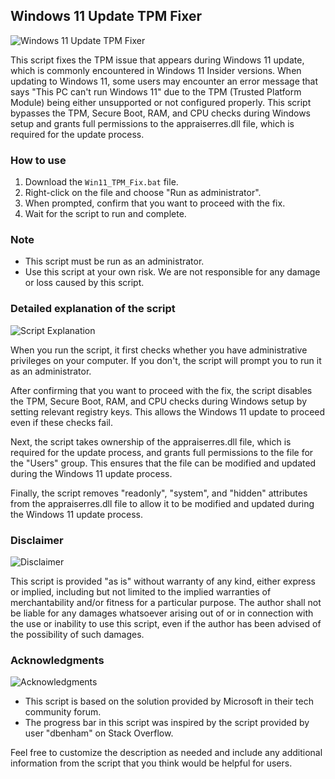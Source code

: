 ## Windows 11 Update TPM Fixer

![Windows 11 Update TPM Fixer](https://i.imgur.com/t4p4Gi4.png)

This script fixes the TPM issue that appears during Windows 11 update, which is commonly encountered in Windows 11 Insider versions. When updating to Windows 11, some users may encounter an error message that says "This PC can't run Windows 11" due to the TPM (Trusted Platform Module) being either unsupported or not configured properly. This script bypasses the TPM, Secure Boot, RAM, and CPU checks during Windows setup and grants full permissions to the appraiserres.dll file, which is required for the update process.

### How to use
1. Download the `Win11_TPM_Fix.bat` file.
2. Right-click on the file and choose "Run as administrator".
3. When prompted, confirm that you want to proceed with the fix.
4. Wait for the script to run and complete.

### Note
- This script must be run as an administrator.
- Use this script at your own risk. We are not responsible for any damage or loss caused by this script.

### Detailed explanation of the script
![Script Explanation](https://i.imgur.com/4sJZTlT.png)

When you run the script, it first checks whether you have administrative privileges on your computer. If you don't, the script will prompt you to run it as an administrator.

After confirming that you want to proceed with the fix, the script disables the TPM, Secure Boot, RAM, and CPU checks during Windows setup by setting relevant registry keys. This allows the Windows 11 update to proceed even if these checks fail.

Next, the script takes ownership of the appraiserres.dll file, which is required for the update process, and grants full permissions to the file for the "Users" group. This ensures that the file can be modified and updated during the Windows 11 update process.

Finally, the script removes "readonly", "system", and "hidden" attributes from the appraiserres.dll file to allow it to be modified and updated during the Windows 11 update process.

### Disclaimer
![Disclaimer](https://i.imgur.com/3cT9TqT.png)

This script is provided "as is" without warranty of any kind, either express or implied, including but not limited to the implied warranties of merchantability and/or fitness for a particular purpose. The author shall not be liable for any damages whatsoever arising out of or in connection with the use or inability to use this script, even if the author has been advised of the possibility of such damages.

### Acknowledgments
![Acknowledgments](https://i.imgur.com/3q1hSjg.png)

- This script is based on the solution provided by Microsoft in their tech community forum.
- The progress bar in this script was inspired by the script provided by user "dbenham" on Stack Overflow.

Feel free to customize the description as needed and include any additional information from the script that you think would be helpful for users.
